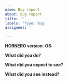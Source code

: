 ```yaml
---
name: Bug report
about: Bug report
title: ''
labels: 'Type: Bug'
assignees: ''

---
```


**HORNERO version:** 
**OS:** 

**What did you do?**


**What did you expect to see?**

 
**What did you see instead?**
